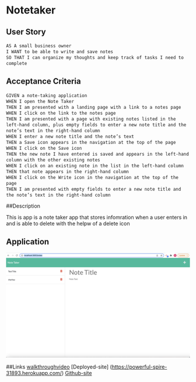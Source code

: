 # Notetaker

## User Story

```
AS A small business owner
I WANT to be able to write and save notes
SO THAT I can organize my thoughts and keep track of tasks I need to complete
```


## Acceptance Criteria

```
GIVEN a note-taking application
WHEN I open the Note Taker
THEN I am presented with a landing page with a link to a notes page
WHEN I click on the link to the notes page
THEN I am presented with a page with existing notes listed in the left-hand column, plus empty fields to enter a new note title and the note’s text in the right-hand column
WHEN I enter a new note title and the note’s text
THEN a Save icon appears in the navigation at the top of the page
WHEN I click on the Save icon
THEN the new note I have entered is saved and appears in the left-hand column with the other existing notes
WHEN I click on an existing note in the list in the left-hand column
THEN that note appears in the right-hand column
WHEN I click on the Write icon in the navigation at the top of the page
THEN I am presented with empty fields to enter a new note title and the note’s text in the right-hand column
```

##Description

This is app is a note taker app that stores infomration when a user enters in and is able to delete with the helpw of a delete icon


## Application

![image](./Assets/notetaker.PNG)

##Links
[walkthroughvideo](https://watch.screencastify.com/v/14asz8ARQObXi0RiE6F3)
[Deployed-site] (https://powerful-spire-31893.herokuapp.com/)
[Github-site](https://github.com/oyindami/Notetaker)
